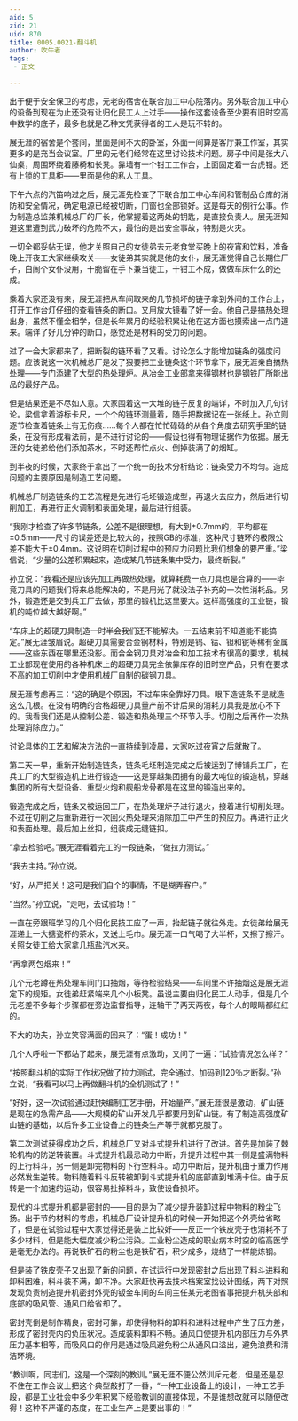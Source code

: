 ```yaml
---
aid: 5
zid: 21
uid: 870
title: 0005.0021-翻斗机
author: 吹牛者
tags: 
 - 正文

---
```




  出于便于安全保卫的考虑，元老的宿舍在联合加工中心院落内。另外联合加工中心的设备到现在为止还没有让归化民工人上过手——操作这套设备至少要有旧时空高中数学的底子，最多也就是乙种文凭获得者的工人是玩不转的。

  展无涯的宿舍是个套间，里面是间不大的卧室，外面一间算是客厅兼工作室，其实更多的是充当会议室。厂里的元老们经常在这里讨论技术问题。房子中间是张大八仙桌，周围环绕着藤椅和长凳。靠墙有一个钳工工作台，上面固定着一台虎钳。还有上锁的工具柜——里面是他的私人工具。

  下午六点的汽笛响过之后，展无涯先检查了下联合加工中心车间和管制品仓库的消防和安全情况，确定电源已经被切断，门窗也全部锁好。这是每天的例行公事。作为制造总监兼机械总厂的厂长，他掌握着这两处的钥匙，是直接负责人。展无涯知道这里遭到武力破坏的危险不大，最怕的是出安全事故，特别是火灾。

  一切全都妥帖无误，他才关照自己的女徒弟去元老食堂买晚上的夜宵和饮料，准备晚上开夜工大家继续攻关——女徒弟其实就是他的女仆，展无涯觉得自己长期住厂子，白闹个女仆没用，干脆留在手下兼当徒工，干钳工不成，做做车床什么的还成。

  乘着大家还没有来，展无涯把从车间取来的几节损坏的链子拿到外间的工作台上，打开工作台灯仔细的查看链条的断口。又用放大镜看了好一会。他自己是搞热处理出身，虽然不懂金相学，但是长年累月的经验积累让他在这方面也摸索出一点门道来。端详了好几分钟的断口，感觉还是材料的受力的问题。

  过了一会大家都来了，把断裂的链环看了又看。讨论怎么才能增加链条的强度问题。应该说这一次机械总厂是发了狠要把工业链条这个环节拿下，展无涯亲自搞热处理——专门添建了大型的热处理炉。从冶金工业部拿来得钢材也是钢铁厂所能出品的最好产品。

  但是结果还是不尽如人意。大家围着这一大堆的链子反复的端详，不时加入几句讨论。梁信拿着游标卡尺，一个个的链环测量着，随手把数据记在一张纸上。孙立则逐节检查着链条上有无伤痕……每个人都在忙忙碌碌的从各个角度去研究手里的链条，在没有形成看法前，是不进行讨论的——假设也得有物理证据作为依据。展无涯的女徒弟给他们添加茶水，不时还帮忙点火、倒掉装满了的烟缸。

  到半夜的时候，大家终于拿出了一个统一的技术分析结论：链条受力不均匀。造成问题的主要原因是制造工艺问题。

  机械总厂制造链条的工艺流程是先进行毛坯锻造成型，再退火去应力，然后进行切削加工，再进行正火调制和表面处理，最后进行组装。

  “我刚才检查了许多节链条，公差不是很理想，有大到±0.7mm的，平均都在±0.5mm——尺寸的误差还是比较大的，按照GB的标准，这种尺寸链环的极限公差不能大于±0.4mm。这说明在切削过程中的预应力问题比我们想象的要严重。”梁信说，“少量的公差积累起来，造成某几节链条集中受力，最终断裂。”

  孙立说：“我看还是应该先加工再做热处理，就算耗费一点刀具也是合算的——毕竟刀具的问题我们将来总能解决的，不是用光了就没法子补充的一次性消耗品。另外，锻造还是交到兵工厂去做，那里的锻机比这里要大。这样高强度的工业链，锻机的吨位越大越好啊。”

  “车床上的超硬刀具制造一时半会我们还不能解决。一五结束前不知道能不能搞定。”展无涯皱眉说。超硬刀具需要合金钢材料，特别是钨、钴、钽和铌等稀有金属——这些东西在哪里还没影。而合金钢刀具对冶金和加工技术有很高的要求，机械工业部现在使用的各种机床上的超硬刀具完全依靠库存的旧时空产品，只有在要求不高的加工切削中才使用机械厂自制的碳钢刀具。

  展无涯考虑再三：“这的确是个原因，不过车床全靠好刀具。眼下造链条不是就造这么几根。在没有明确的合格超硬刀具量产前不计后果的消耗刀具我是放心不下的。我看我们还是从控制公差、锻造和热处理三个环节入手。切削之后再作一次热处理消除应力。”

  讨论具体的工艺和解决方法的一直持续到凌晨，大家吃过夜宵之后就散了。

  第二天一早，重新开始制造链条，链条毛坯制造完成之后被运到了博铺兵工厂，在兵工厂的大型锻造机上进行锻造——这是穿越集团拥有的最大吨位的锻造机，穿越集团的所有大型设备、重型火炮和舰船龙骨都是在这里的锻造出来的。

  锻造完成之后，链条又被运回工厂，在热处理炉子进行退火，接着进行切削处理。不过在切削之后重新进行一次回火热处理来消除加工中产生的预应力。再进行正火和表面处理。最后加上丝扣，组装成无缝链扣。

  “拿去检验吧。”展无涯看着完工的一段链条，“做拉力测试。”

  “我去主持。”孙立说。

  “好，从严把关！这可是我们自个的事情，不是糊弄客户。”

  “当然。”孙立说，“走吧，去试验场！”

  一直在旁跟班学习的几个归化民技工应了一声，抬起链子就往外走。女徒弟给展无涯递上一大搪瓷杯的茶水，又送上毛巾。展无涯一口气喝了大半杯，又擦了擦汗。关照女徒工给大家拿几瓶盐汽水来。

  “再拿两包烟来！”

  几个元老蹲在热处理车间门口抽烟，等待检验结果——车间里不许抽烟这是展无涯定下的规矩。女徒弟赶紧端来几个小板凳。虽说主要由归化民工人动手，但是几个元老差不多每个步骤都在旁边监督指导，连轴干了两天两夜，每个人的眼睛都红红的。

  不大的功夫，孙立笑容满面的回来了：“蛋！成功！”

  几个人呼啦一下都站了起来，展无涯有点激动，又问了一遍：“试验情况怎么样？”

  “按照翻斗机的实际工作状况做了拉力测试，完全通过。加码到120％才断裂。”孙立说，“我看可以马上再做翻斗机的全机测试了！”

  “好好，这一次试验通过赶快编制工艺手册，开始量产。”展无涯很是激动，矿山链是现在的急需产品——大规模的矿山开发几乎都要用到矿山链。有了制造高强度矿山链的基础，以后许多工业设备上的链条生产等于就都克服了。

  第二次测试获得成功之后，机械总厂又对斗式提升机进行了改进。首先是加装了棘轮机构的防逆转装置。斗式提升机最忌动力中断，升提升过程中其一侧是盛满物料的上行料斗，另一侧是卸完物料的下行空料斗。动力中断后，提升机由于重力作用必然发生逆转。物料随着料斗反转被卸到斗式提升机的底部直到堆满卡住。由于反转是一个加速的运动，很容易扯掉料斗，致使设备损坏。

  现代的斗式提升机都是密封的——目的是为了减少提升装卸过程中物料的粉尘飞扬。出于节约材料的考虑，机械总厂设计提升机的时候一开始把这个外壳给省略了，但是在试验过程中大家觉得还是装上比较好——反正一个铁皮壳子也消耗不了多少材料，但是能大幅度减少粉尘污染。工业粉尘造成的职业病本时空的临高医学是毫无办法的。再说铁矿石的粉尘也是铁矿石，积少成多，烧结了一样能炼钢。

  但是装了铁皮壳子又出现了新的问题，在试运行中发现密封之后出现了料斗进料和卸料困难，料斗装不满，卸不净。大家赶快再去技术档案室找设计图纸，两下对照发现负责制造提升机密封外壳的钣金车间的车间主任某元老图省事把提升机头部和底部的吸风管、通风口给省却了。

  密封壳倒是制作精良，密封可靠，却使得物料的卸料和进料过程中产生了压力差，形成了密封壳内的负压状况。造成装料卸料不畅。通风口使提升机内部压力与外界压力基本相等，而吸风口的作用是通过吸风避免粉尘从通风口溢出，避免浪费和清洁环境。

  “教训啊，同志们，这是一个深刻的教训。”展无涯不便公然训斥元老，但是还是忍不住在工作会议上把这个典型敲打了一番，“一种工业设备上的设计，一种工艺手段，都是工业社会中多少年积累下经验教训的直接体现，不是谁想改就可以随便改得！这种不严谨的态度，在工业生产上是要出事的！”


